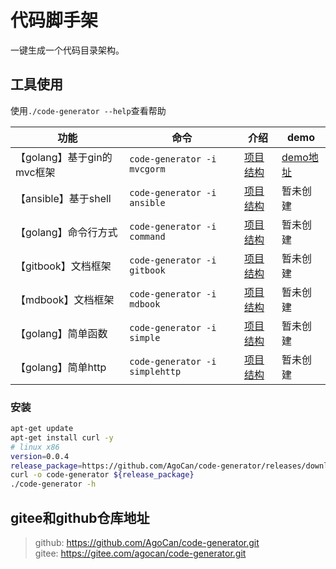 
# 代码脚手架

一键生成一个代码目录架构。

## 工具使用

使用`./code-generator --help`查看帮助

|功能|命令|介绍|demo|
|---|---|---|---|
|【golang】基于gin的mvc框架|`code-generator -i mvcgorm`|[项目结构](./docs/mvc.md)|[demo地址](https://github.com/AgoCan/mvc-demo)|
|【ansible】基于shell|`code-generator -i ansible`|[项目结构](./docs/ansible.md)|暂未创建|
|【golang】命令行方式|`code-generator -i command`|[项目结构](./docs/command.md)|暂未创建|
|【gitbook】文档框架|`code-generator -i gitbook`|[项目结构](./docs/gitbook.md)|暂未创建|
|【mdbook】文档框架|`code-generator -i mdbook`|[项目结构](./docs/mdbook.md)|暂未创建|
|【golang】简单函数|`code-generator -i simple`|[项目结构](./docs/simple.md)|暂未创建|
|【golang】简单http|`code-generator -i simplehttp`|[项目结构](./docs/http.md)|暂未创建|

### 安装

```bash
apt-get update 
apt-get install curl -y
# linux x86
version=0.0.4
release_package=https://github.com/AgoCan/code-generator/releases/download/${version}/code-generator-linux-amd64
curl -o code-generator ${release_package}
./code-generator -h
```

## gitee和github仓库地址

> github: https://github.com/AgoCan/code-generator.git  
> gitee: https://gitee.com/agocan/code-generator.git  